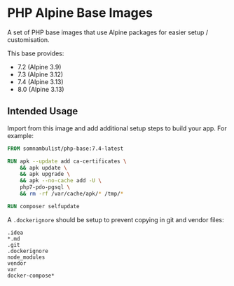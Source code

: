 # PHP Alpine Base Images

A set of PHP base images that use Alpine packages for easier setup / customisation.

This base provides:

 * 7.2 (Alpine 3.9)
 * 7.3 (Alpine 3.12)
 * 7.4 (Alpine 3.13)
 * 8.0 (Alpine 3.13)

## Intended Usage

Import from this image and add additional setup steps to build your app. For example:

```dockerfile
FROM somnambulist/php-base:7.4-latest

RUN apk --update add ca-certificates \
    && apk update \
    && apk upgrade \
    && apk --no-cache add -U \
    php7-pdo-pgsql \
    && rm -rf /var/cache/apk/* /tmp/*

RUN composer selfupdate
```

A `.dockerignore` should be setup to prevent copying in git and vendor files:

```
.idea
*.md
.git
.dockerignore
node_modules
vendor
var
docker-compose*
```
